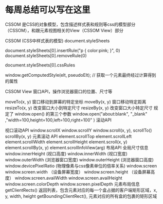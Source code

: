 # 每周总结可以写在这里
CSSOM
是CSS的对象模型，包含描述样式表和规则等css的模型部分（CSSOM），和跟元素视图相关的View（CSSOM View）部分

CSSOM (CSS中样式表的模型)
document.styleSheets

document.styleSheets[0].insertRule("p { color:pink; }", 0)
document.styleSheets[0].removeRule(0)

document.styleSheets[0].cssRules

window.getComputedStyle(elt, pseudoElt); // 获取一个元素最终经过计算得到的属性

CSSOM View
窗口API，操作浏览器窗口的位置、尺寸等

moveTo(x, y) 窗口移动到屏幕的特定坐标
moveBy(x, y) 窗口移动特定距离
resizeTo(x, y) 改变窗口大小到特定尺寸
resizeBy(x, y) 改变窗口大小特定尺寸
规定了 window.open() 的第三个参数
window.open("about:blank", "_blank" ,"width=100,height=100,left=100,right=100" )
滚动API

视口滚动API
window.scrollX
window.scrollY
window.scroll(x, y), scrollTo()
scrollBy(x, y)
元素滚动 API
element.scrollTop
element.scrollLeft
element.scrollWidth
element.scrollHeight
element.scroll(x, y)
element.scrollBy(x, y)
element.scrollInfoView(arg)
布局API
全局尺寸信息
window.innerHeight (视口高度)
window.innerWidth (视口宽度)
window.outerWidth (浏览器窗口宽度)
window.outerHeight (浏览器窗口高度)
window.devicePixelRatio (物理像素与css像素单位的倍率关系)
window.screen
window.screen.width （设备屏幕宽度）
window.screen.height （设备屏幕高度）
window.screen.availWidth
window.screen.availHeight
window.screen.colorDepth
window.screen.pixelDepth
元素布局信息
getClientRects() 返回列表，包含元素对应的每一个盒占据的客户端矩形区域，x, y, width, height
getBoundingClientRect(), 元素对应的所有盒的包裹的矩形区域